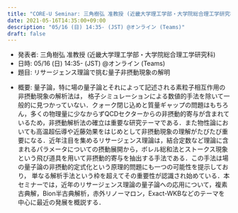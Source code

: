 ```yaml
---
title: "CORE-U Seminar: 三角樹弘 准教授 (近畿大学理工学部・大学院総合理工学研究科)"
date: 2021-05-16T14:35:00+09:00
description: "05/16 (日) 14:35- (JST) @オンライン (Teams)"
draft: false
---
```


- 発表者:
三角樹弘 准教授 (近畿大学理工学部・大学院総合理工学研究科)
- 日時:
05/16 (日) 14:35- (JST) @オンライン (Teams)
- 題目:
リサージェンス理論で挑む量子非摂動現象の解明

<!--more-->

- 概要:
量子論，特に場の量子論とそれによって記述される素粒子相互作用の非摂動現象の解析法は， 格子シミュレーションによる数値的手法を除いて一般的に見つかっていない．クォーク閉じ込めと質量ギャップの問題はもちろん，多くの物理量に少なからずQCDセクターからの非摂動的寄与が含まれているため，非摂動解析法の確立は重要な研究テーマである．また物性論においても高温超伝導や近藤効果をはじめとして非摂動現象の理解がたびたび重要になる．近年注目を集めるリサージェンス理論は，結合定数など理論に含まれるパラメータについての摂動展開から，ボレル総和法とストークス現象という飛び道具を用いて非摂動的寄与を抽出する手法である．この手法は場の量子論の非摂動的定式化という原理的問題にも一つの可能性を提示しており， 単なる解析手法という枠を超えてその重要性が認識され始めている．本セミナーでは，近年のリサージェンス理論の量子論への応用について，複素古典解，Bion半古典解析，赤外リノーマロン，Exact-WKBなどのテーマを中心に最近の発展を概説する．
